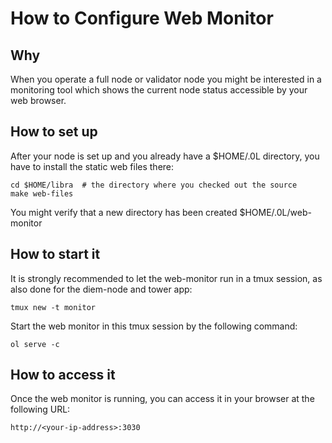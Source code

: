 # How to Configure Web Monitor

## Why
When you operate a full node or validator node you might be interested in a monitoring tool which shows the current node status accessible by your web browser.

## How to set up

After your node is set up and you already have a $HOME/.0L directory, you have to install the static web files there:

```
cd $HOME/libra  # the directory where you checked out the source
make web-files
```

You might verify that a new directory has been created $HOME/.0L/web-monitor

## How to start it

It is strongly recommended to let the web-monitor run in a tmux session, as also done for the diem-node and tower app:

```
tmux new -t monitor
```

Start the web monitor in this tmux session by the following command:

```
ol serve -c
```

## How to access it

Once the web monitor is running, you can access it in your browser at the following URL:

```
http://<your-ip-address>:3030
```

